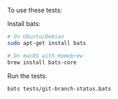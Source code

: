 To use these tests:

Install bats:

```bash
# On Ubuntu/Debian
sudo apt-get install bats

# On macOS with Homebrew
brew install bats-core
```

Run the tests:

```bash
bats tests/git-branch-status.bats
```
